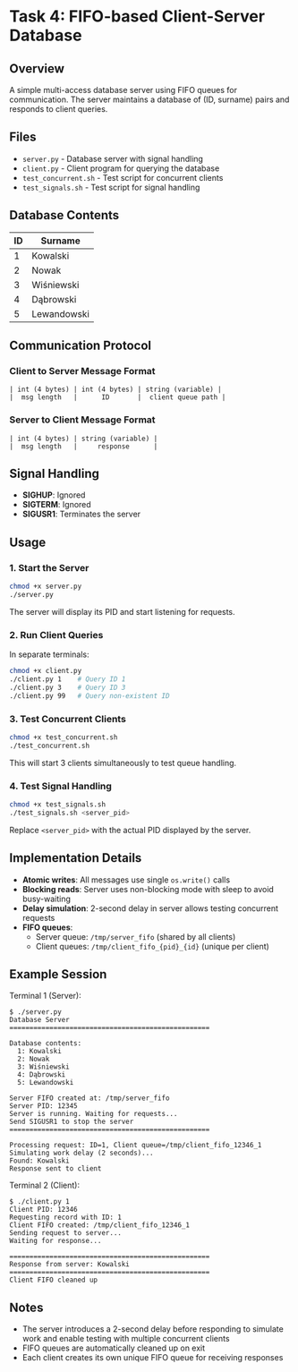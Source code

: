 # Task 4: FIFO-based Client-Server Database

## Overview

A simple multi-access database server using FIFO queues for communication. The server maintains a database of (ID, surname) pairs and responds to client queries.

## Files

- `server.py` - Database server with signal handling
- `client.py` - Client program for querying the database
- `test_concurrent.sh` - Test script for concurrent clients
- `test_signals.sh` - Test script for signal handling

## Database Contents

| ID | Surname |
|----|---------|
| 1  | Kowalski |
| 2  | Nowak |
| 3  | Wiśniewski |
| 4  | Dąbrowski |
| 5  | Lewandowski |

## Communication Protocol

### Client to Server Message Format
```
| int (4 bytes) | int (4 bytes) | string (variable) |
|  msg length   |      ID       |  client queue path |
```

### Server to Client Message Format
```
| int (4 bytes) | string (variable) |
|  msg length   |     response      |
```

## Signal Handling

- **SIGHUP**: Ignored
- **SIGTERM**: Ignored
- **SIGUSR1**: Terminates the server

## Usage

### 1. Start the Server

```bash
chmod +x server.py
./server.py
```

The server will display its PID and start listening for requests.

### 2. Run Client Queries

In separate terminals:

```bash
chmod +x client.py
./client.py 1    # Query ID 1
./client.py 3    # Query ID 3
./client.py 99   # Query non-existent ID
```

### 3. Test Concurrent Clients

```bash
chmod +x test_concurrent.sh
./test_concurrent.sh
```

This will start 3 clients simultaneously to test queue handling.

### 4. Test Signal Handling

```bash
chmod +x test_signals.sh
./test_signals.sh <server_pid>
```

Replace `<server_pid>` with the actual PID displayed by the server.

## Implementation Details

- **Atomic writes**: All messages use single `os.write()` calls
- **Blocking reads**: Server uses non-blocking mode with sleep to avoid busy-waiting
- **Delay simulation**: 2-second delay in server allows testing concurrent requests
- **FIFO queues**:
  - Server queue: `/tmp/server_fifo` (shared by all clients)
  - Client queues: `/tmp/client_fifo_{pid}_{id}` (unique per client)

## Example Session

Terminal 1 (Server):
```
$ ./server.py
Database Server
==================================================

Database contents:
  1: Kowalski
  2: Nowak
  3: Wiśniewski
  4: Dąbrowski
  5: Lewandowski

Server FIFO created at: /tmp/server_fifo
Server PID: 12345
Server is running. Waiting for requests...
Send SIGUSR1 to stop the server
==================================================

Processing request: ID=1, Client queue=/tmp/client_fifo_12346_1
Simulating work delay (2 seconds)...
Found: Kowalski
Response sent to client
```

Terminal 2 (Client):
```
$ ./client.py 1
Client PID: 12346
Requesting record with ID: 1
Client FIFO created: /tmp/client_fifo_12346_1
Sending request to server...
Waiting for response...

==================================================
Response from server: Kowalski
==================================================
Client FIFO cleaned up
```

## Notes

- The server introduces a 2-second delay before responding to simulate work and enable testing with multiple concurrent clients
- FIFO queues are automatically cleaned up on exit
- Each client creates its own unique FIFO queue for receiving responses

